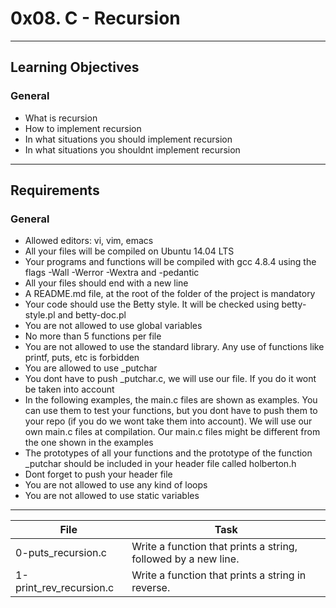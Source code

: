 # 0x08. C - Recursion
---
## Learning Objectives
### General
 * What is recursion
 * How to implement recursion
 * In what situations you should implement recursion
 * In what situations you shouldnt implement recursion
---
## Requirements
### General
 * Allowed editors: vi, vim, emacs
 * All your files will be compiled on Ubuntu 14.04 LTS
 * Your programs and functions will be compiled with gcc 4.8.4 using the flags -Wall -Werror -Wextra and -pedantic
 * All your files should end with a new line
 * A README.md file, at the root of the folder of the project is mandatory
 * Your code should use the Betty style. It will be checked using betty-style.pl and betty-doc.pl
 * You are not allowed to use global variables
 * No more than 5 functions per file
 * You are not allowed to use the standard library. Any use of functions like printf, puts, etc is forbidden
 * You are allowed to use _putchar
 * You dont have to push _putchar.c, we will use our file. If you do it wont be taken into account
 * In the following examples, the main.c files are shown as examples. You can use them to test your functions, but you dont have to push them to your repo (if you do we wont take them into account). We will use our own main.c files at compilation. Our main.c files might be different from the one shown in the examples
 * The prototypes of all your functions and the prototype of the function _putchar should be included in your header file called holberton.h
 * Dont forget to push your header file
 * You are not allowed to use any kind of loops
 * You are not allowed to use static variables
---
File | Task
---|---
0-puts_recursion.c | Write a function that prints a string, followed by a new line.
1-print_rev_recursion.c | Write a function that prints a string in reverse.
